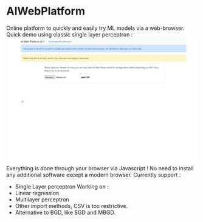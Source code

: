 # AIWebPlatform
Online platform to quickly and easily try ML models via a web-browser. Quick demo using classic single layer perceptron :
![Gif intro](gif_intro.gif)
Everything is done through your browser via Javascript ! No need to install any additional software except a modern browser. Currently support :
- Single Layer perceptron
Working on :
- Linear regression
- Multilayer perceptron
- Other import methods, CSV is too restrictive.
- Alternative to BGD, like SGD and MBGD.
